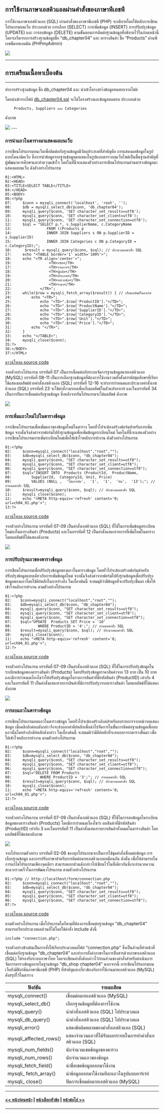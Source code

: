 ## การใช้งานภาษาเอสคิวแอลผ่านคำสั่งของภาษาพีเอชพี
การใช้งานภาษาเอสคิวแอล (SQL) ผ่านคำสั่งของภาษาพีเอชพี (PHP) จะอธิบายโดยใช้หลักการเขียนโปรแกรมบนเว็บ ประกอบด้วย การเลือก (SELECT) การเพิ่มข้อมูล (INSERT) การปรับปรุงข้อมูล (UPDATE) และ การลบข้อมูล (DELETE) ตามขั้นตอนการติดต่อฐานข้อมูลที่อธิบายไว้ในก่อนหน้านี้  โดยจะเริ่มจากการสร้างฐานข้อมูลชื่อ “db_chapter04” และ ตารางสินค้า ชื่อ “Products” ผ่านพีเอชพีมายแอดมิน (PHPmyAdmin) 

<img src=img/0426.png>

---
## การเตรียมเนื้อหาเบื้องต้น
---
ทำการสร้างฐานข้อมูล ชื่อ db_chapter04 และ นำเข้าโครงสรา้งข้อมูลทดสอบจากไฟล์ 

โดยนำเข้าจากไฟล์ [db_chapter04.sql](src/db_chapter04.sql) จะได้โครงสร้างและข้อมูลทดสอบ ประกอบด้วย

```
    Products, Suppliers และ Categories 
```

ดังภาพ

<img src=img/db_chapter04.png>
---

### การนำแถวในตารางมาแสดงผลบนเว็บ
การเขียนโปรแกรมบนเว็บเพื่อติดต่อกับฐานข้อมูลมีวัตถุประสงค์ที่สำคัญคือ การแสดงผลข้อมูลในรูปแบบไดนามิคเว็บ ซึ่งการนำข้อมูลจากฐานข้อมูลมาแสดงในรูปแบบตารางบนเว็บไซต์เป็นพื้นฐานสำคัญที่ผู้พัฒนาควรศึกษาและทำความเข้าใจ โดยในที่นี้จะแสดงตัวอย่างการเขียนโปรแกรมอ่านตารางข้อมูลมาแสดงผลบนเว็บ ดังตัวอย่างโปรแกรม

```
01:<HTML>
02:<HEAD>
03:<TITLE>SELECT TABLE</TITLE>
04:</HEAD>
05:<BODY>
06:<?php 
07:	    $conn = mysqli_connect('localhost', 'root', '');
08:	    $db = mysqli_select_db($conn, 'db_chapter04');
09:	    mysqli_query($conn, 'SET character_set_results=utf8');
10:	    mysqli_query($conn, 'SET character_set_client=utf8');
11:	    mysqli_query($conn, 'SET character_set_connection=utf8');
12:	    $sql = "SELECT p.*, s.SupplierName, c.CategoryName 
13:	               FROM ((Products p
14:	               INNER JOIN Suppliers s ON p.SupplierID = s.SupplierID)
15:	               INNER JOIN Categories c ON p.CategoryID = c.CategoryID);";
16:	     $result = mysqli_query($conn, $sql); // ประมวลผลคำสั่ง SQL
17:	    echo "<TABLE border='1' width='100%'>";
18:	    echo "<TR align='center'>";
19:	                <TH>รหัส</TH>
17:	                <TH>รายการ</TH>
18:	                <TH>ผู้ผลิต</TH>
19:	                <TH>ประเภท</TH>
20:	                <TH>หน่วยนับ</TH>
21:	                <TH>ราคา</TH>
22:	            </TR>";
23:	    while($row = mysqli_fetch_array($result)) { // เก็บผลลัพธ์ในอาเรย์
24:	        echo "<TR>";
25:	            echo "<TD>".$row['ProductID']."</TD>";
26:	            echo "<TD>".$row['ProductName']."</TD>";
27:	            echo "<TD>".$row['SupplierID']."</TD>";
28:	            echo "<TD>".$row['CategoryID']."</TD>";
29:	            echo "<TD>".$row['Unit']."</TD>";
30:	            echo "<TD>".$row['Price']."</TD>";
31:	        echo "</TR>";
32:	    }
33:	    echo "</TABLE>";
34:	    mysqli_close($conn);
35:?>
36:</BODY>
37:</HTML>
```

[ดาวน์โหลด source code](src/ch04_01.php)

จากตัวอย่างโปรแกรม บรรทัดที่ 07 เป็นการเชื่อมต่อกับระบบจัดการฐานข้อมูลมายเอสคิวแอล (MySQL) บรรทัดที่ 08-11 เป็นการเลือกฐานข้อมูลที่ต้องการใช้งานรวมทั้งตั้งค่ารหัสชุดอักษรที่เรียกใช้แสดงผลลัพธ์ด้วยคำสั่งเอชคิวแอล (SQL) บรรทัดที่ 12-16 จะทำการกำหนดและประมวลคำสั่งเอชคิวแอล (SQL) บรรทัดที่ 23 จะใช้คำสั่งวนรอบเพื่อเก็บผลลัพธ์ในตัวแปรอาเรย์ และในบรรทัดที่ 34 เป็นการปิดการเชื่อมต่อกับฐานข้อมูล ซึ่งหลังจากรันโปรแกรมจะได้ผลลัพธ์ ดังภาพ

<img src=img/0427.png>


### การเพิ่มแถวใหม่ไปในตารางข้อมูล
การเขียนโปรแกรมเพื่อเพิ่มแถวของข้อมูลใหม่ในตาราง โดยทั่วไปจะต้องสร้างฟอร์มสำหรับการเพิ่มข้อมูล จากนั้นจึงส่งค่าจากฟอร์มไปยังฐานข้อมูลเพื่อเพิ่มข้อมูลระเบียนใหม่ โดยในที่นี้จะแสดงตัวอย่างการเขียนโปรแกรมการเพิ่มระเบียนใหม่เพื่อให้เข้าใจหลักการทำงาน ดังตัวอย่างโปรแกรม


```
01:<?php
02:	    $conn=mysqli_connect("localhost","root","");
03:	    $db=mysqli_select_db($conn, "db_chapter04");
04:	    mysqli_query($conn, "SET character_set_results=utf8");
05:	    mysqli_query($conn, "SET character_set_client=utf8");
06:	    mysqli_query($conn, "SET character_set_connection=utf8");
07:	    $sql="INSERT INTO  Products (ProductId,  ProductName, 
08:	        SupplierId,  CategoryId, Unit, Price) 
09:	        VALUES (NULL ,  'ไม้บรรทัด',  '1',  '1',  'อัน',  '13');"; // กำหนดคำสั่ง SQL
10:	    $result=mysqli_query($conn, $sql); // ประมวลผลคำสั่ง SQL
11:	    mysqli_close($conn);
12:	    echo "<META http-equiv='refresh' content='0; url=ch04_01.php'>";
13:?>
```

[ดาวน์โหลด source code](src/ch04_02.php)


จากตัวอย่างโปรแกรม บรรทัดที่ 07-09 เป็นคำสั่งเอสคิวแอล (SQL) ที่ใช้ในการเพิ่มข้อมูลระเบียนใหม่ลงในตารางสินค้า (Products) และในบรรทัดที่ 12 เป็นคำสั่งแสดงรายการที่เพิ่มใหม่ในตาราง โดยผลลัพธ์ที่ได้แสดงดังภาพ

<img src=img/0428.png>


### การปรับปรุงแถวของตารางข้อมูล
การเขียนโปรแกรมเพื่อปรับปรุงข้อมูลของแถวในตารางข้อมูล โดยทั่วไปจะต้องสร้างฟอร์มสำหรับปรับปรุงข้อมูลแบบเดียวกับการเพิ่มข้อมูลใหม่ จากนั้นจึงส่งค่าจากฟอร์มไปยังฐานข้อมูลเพื่อปรับปรุงข้อมูลของแถวโดยใช้คีย์หลักในการอ้างอิง ในเบื้องต้นนี้ จะสมมุติว่ามีข้อมูลที่จะปรับปรุงขึ้นมา เพื่อให้เข้าใจหลักการทำงาน ตามตัวอย่างโปรแกรม
 
```
01:<?php
02:	   $conn=mysqli_connect("localhost","root","");
03:	   $db=mysqli_select_db($conn, "db_chapter04");
04:	   mysqli_query($conn, "SET character_set_results=utf8");
05:	   mysqli_query($conn, "SET character_set_client=utf8");
06:	   mysqli_query($conn, "SET character_set_connection=utf8");
07:	   $sql="UPDATE  Products SET Price = '10' 
08:	           WHERE ProductID = '4';"; // กำหนดคำสั่ง SQL
09:	   $result=mysqli_query($conn, $sql); // ประมวลผลคำสั่ง SQL
10:	   mysqli_close($conn);
11:	   echo "<META http-equiv='refresh' content='0; url=ch04_01.php'>";
12:?>
```

[ดาวน์โหลด source code](src/ch04_03.php)

จากตัวอย่างโปรแกรม บรรทัดที่ 07-09 เป็นคำสั่งเอสคิวแอล (SQL) ที่ใช้ในการปรับปรุงข้อมูลในระเบียนข้อมูลของตารางสินค้า (Products) โดยปรับปรุงข้อมูลราคาสินค้าจาก 13 บาท เป็น 10 บาท และมีการกำหนดเงื่องไขว่าให้ปรับปรุงข้อมูลในรายการสินค้าที่มีรหัสสินค้า (ProductID) เท่ากับ 4 และในบรรทัดที่ 11 เป็นคำสั่งแสดงรายการสินค้าที่มีการปรับปรุงจากตารางสินค้า โดยผลลัพธ์ที่ได้แสดงดังภาพ

<img src=img/0429.png>

### การลบแถวในตารางข้อมูล
การเขียนโปรแกรมลบแถวในตารางข้อมูล โดยทั่วไปจะต้องสร้างลิงค์สำหรับลบรายการจากหน้าจอแสดงข้อมูล เมื่อคลิกลิงค์ลบดังกล่าวจึงจะส่งออกค่าคีย์หลักเพื่อนำไปจัดการในขั้นการติดต่อฐานข้อมูลเพื่อลบแถวนั้นโดยอ้างอิงคีย์หลักดังกล่าว ในเบื้องต้นนี้ จะสมมติว่ามีคีย์หลักที่จะลบออกจากตารางขึ้นมา เพื่อให้เข้าใจหลักการทำงาน ตามตัวอย่างโปรแกรม
 
```
01:<?php
02:	    $conn=mysqli_connect("localhost","root","");
03:	    $db=mysqli_select_db($conn, "db_chapter04");
04:	    mysqli_query($conn, "SET character_set_results=utf8");
05:	    mysqli_query($conn, "SET character_set_client=utf8");
06:	    mysqli_query($conn, "SET character_set_connection=utf8");
07:	    $sql="DELETE FROM Products 
08:	            WHERE ProductID = '3';"; // กำหนดคำสั่ง SQL
09:	    $result=mysqli_query($conn, $sql); // ประมวลผลคำสั่ง SQL
10:	    mysqli_close($conn);
11:	    echo "<META http-equiv='refresh' content='0; url=ch04_01.php'>";
12:?>
```

[ดาวน์โหลด source code](src/ch04_04.php)

จากตัวอย่างโปรแกรม บรรทัดที่ 07-09 เป็นคำสั่งเอสคิวแอล (SQL) ที่ใช้ในการลบข้อมูลในระเบียนข้อมูลของตารางสินค้า (Products) โดยมีการกำหนดเงื่องไขว่า ลบสินค้าที่มีรหัสสินค้า (ProductID) เท่ากับ 3 และในบรรทัดที่ 11 เป็นคำสั่งแสดงรายการสินค้าทั้งหมดในตารางสินค้า โดยผลลัพธ์ที่ได้แสดงดังภาพ

<img src=img/0430.png>

จากโปรแกรมตัวอย่าง บรรทัดที่ 02-06 ของทุกโปรแกรมจะเป็นการใช้ชุดคำสั่งเชื่อมต่อข้อมูล การเลือกฐานข้อมูล และการปรับภาษาสำหรับการติดต่อมายเอสคิวแอลเหมือนกัน ดังนั้น เพื่อให้สามารถในการแก้ไขโปรแกรมเพียงจุดเดียว สามารถแยกส่วนดังกล่าวไปเขียนไว้ในที่เดียวกันซึ่งจะอำนวยความสะดวกรวดเร็วในการพัฒนาโปรแกรม ตามตัวอย่างโปรแกรม

```
01:<?php // http://localhost/form/connection.php
02:	    $conn=mysqli_connect("localhost","root","");
03:	    $db=mysqli_select_db($conn, "db_chapter04");
04:	    mysqli_query($conn, "SET character_set_results=utf8");
05:	    mysqli_query($conn, "SET character_set_client=utf8");
06:	    mysqli_query($conn, "SET character_set_connection=utf8");
07:?>
```

[ดาวน์โหลด source code](src/ch04_05.php)

ตามตัวอย่างโปรแกรม เมื่อโปรแกรมใดก็ตามที่ต้องการเชื่อมต่อฐานข้อมูล “db_chapter04” สามารถเรียกประมวลผลส่วนที่ได้โดยใช้คำสั่ง include ดังนี้

```
include "connection.php";
```

จากตัวอย่างข้างต้นเป็นการสั่งให้เรียกประมวลผลไฟล์ “connection.php” ซึ่งเป็นส่วนที่ทำหน้าที่เชื่อมต่อกับฐานข้อมูล “db_chapter04” และทำการตั้งค่าภาษาในการสื่อสารด้วยภาษาเอสคิวแอล (SQL) ให้รองรับระบบภาษาไทย โดยจะเขียนคำสั่งดังกล่าวไว้ก่อนส่วนของคำสั่งสำหรับดำเนินการจัดการตารางข้อมูลภายในฐานข้อมูล “db_shop chapter04” นอกจากนี้ การเขียนโปรแกรมบนเว็บยังมีฟังก์ชันภาษาพีเอชพี (PHP) ที่สำคัญและเกี่ยวข้องกับการใช้งานมายเอสคิวแอล (MySQL) ดังสรุปไว้ในตาราง

| ฟังก์ชัน |	รายละเอียด |
| --- | --- |
| mysqli_connect() | เชื่อมต่อมายเอสคิวแอล (MySQL) |
| mysqli_select_db() | เลือกฐานข้อมูลที่ต้องการใช้งาน |
| mysqli_query() | นำคำสั่งเอสคิวแอล (SQL) ไปประมวลผล |
| mysqli_db_query() | นำคำสั่งเอสคิวแอล (SQL) ไปประมวลผล |
| mysqli_error() | แสดงข้อผิดพลาดของคำสั่งเอสคิวแอล (SQL) |
| mysqli_affected_rows() | แสดงจำนวนแถวที่ได้รับผลกระทบในการทำคำสั่งเอสคิวแอล (SQL) |
| mysqli_num_fields() |	นับจำนวนเขตข้อมูลของตาราง |
| mysqli_num_rows() | นับจำนวนแถวของข้อมูล |
| mysqli_fetch_field() | นำชื่อเขตข้อมูลออกมาใช้งาน |
| mysqli_ fetch_array() | นำข้อมูลออกมาใช้งานทีละแถวในรูปแบบอาร์เรย์ |
| mysqli_ close() | ปิดการเชื่อมต่อมายเอสคิวแอล (MySQL) |

---
#### [<< หน้าก่อนหน้า](0404.md) | [หน้าเลือกหัวข้อ](README.md) | [หน้าต่อไป >>](0410.md)
---
